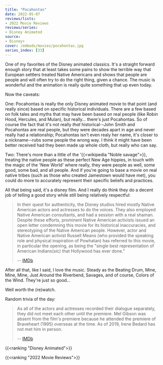 ```yaml
---
title: "Pocahontas"
date: 2022-05-07
reviews/lists:
- 2022 Movie Reviews
reviews/series:
- Disney Animated
source: 
- Disney+
cover: /embeds/movies/pocahontas.jpg
series_index: [33]
---
```

One of my favorites of the Disney animated classics. It's a straight forward enough story that at least takes some pains to show the terrible way that European settlers treated Native Americans and shows that people are people and will often try to do the right thing, given a chance. The music is wonderful and the animation is really quite something that up even today.

<!--more-->

Now the caveats: 

One: Pocahontas is really the only Disney animated movie to that point (and really since) based on specific historical individuals. There are a few based on folk tales and myths that may have been based on real people (like Robin Hood, Hercules, and Mulan), but really... there's just Pocahontas. So of course the fact that it's not really *that* historical--John Smith and Pocahontas are real people, but they were decades apart in age and never really had a relationship; Pocahontas isn't even realy her name, it's closer to a nickname--rubs some people the wrong way. I think it might have been better received had they been made up whole cloth, but really who can say. 

Two: There's more than a little of the '{{<wikipedia "Noble savage">}}, treating the native people as these perfect New Age hippies, in touch with the magic of the 'New World' where really, they were people as well, some good, some bad, and all people. And if you're going to base a movie on real native tribes (such as those who created Jamestown would have met), you could do more to accurately represent their specific beliefs and practices. 

All that being said, it's a disney film. And I really do think they do a decent job of telling a good story while still being relatively respectful:

> In their quest for authenticity, the Disney studios hired mostly Native American actors and actresses to do the voices. They also employed Native American consultants, and had a session with a real shaman. Despite these efforts, prominent Native American activists issued an open letter condemning this movie for its historical inaccuracies, and stereotyping of the Native American people. However, actor and Native American activist Russell Means (who provided the speaking role and physical inspiration of Powhatan) has referred to this movie, in particular the opening, as being the "single best representation of American Indians(sic) that Hollywood has ever done." 
> 
> -- [IMDb](https://www.imdb.com/title/tt0114148/trivia?item=tr0730402)

After all that, like I said, I love the music. Steady as the Beating Drum, Mine, Mine, Mine, Just Around the Riverbend, Savages, and of course, Colors of the Wind. They're just so good...

Well worth the (re)watch. 

Random trivia of the day:

> As all of the actors and actresses recorded their dialogue separately, they did not meet each other until the premiere. Mel Gibson was absent from the film's premiere because he attended the premiere of Braveheart (1995) overseas at the time. As of 2019, Irene Bedard has not met him in person. 
> 
> -- [IMDb](https://www.imdb.com/title/tt0114148/trivia?item=tr4467879)

{{<ranking "Disney Animated">}}

{{<ranking "2022 Movie Reviews">}}
